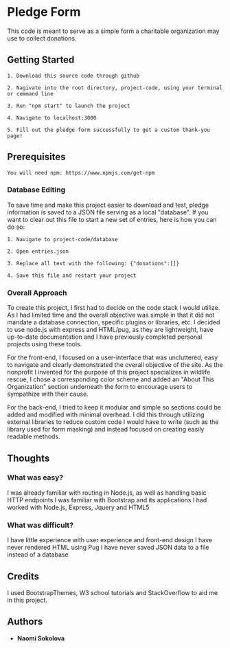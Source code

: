 # Pledge Form

This code is meant to serve as a simple form a charitable organization may use to collect donations.

## Getting Started

```
1. Download this source code through github
```
```
2. Nagivate into the root directory, project-code, using your terminal or command line 
```
```
3. Run "npm start" to launch the project
```
```
4. Navigate to localhost:3000
```
```
5. Fill out the pledge form successfully to get a custom thank-you page!
```

## Prerequisites

```
You will need npm: https://www.npmjs.com/get-npm
```

### Database Editing

To save time and make this project easier to download and test, pledge information is saved to a JSON file 
serving as a local "database". If you want to clear out this file to start a new set of entries, here is how
you can do so:

```
1. Navigate to project-code/database
```
```
2. Open entries.json
```
```
3. Replace all text with the following: {"donations":[]}
```
```
4. Save this file and restart your project
```


### Overall Approach

To create this project, I first had to decide on the code stack I would utilize. As I had limited time and the overall objective was simple in that it did not mandate a database connection, specific plugins or libraries, etc. I decided to use node.js with express and HTML/pug, as they are lightweight, have up-to-date documentation and I have previously completed personal projects using these tools.

For the front-end, I focused on a user-interface that was uncluttered, easy to navigate and clearly demonstrated the overall objective of the site. As the nonprofit I invented for the purpose of this project specializes in wildlife rescue, I chose a corresponding color scheme and added an "About This Organization" section underneath the form to encourage users to sympathize with their cause.

For the back-end, I tried to keep it modular and simple so sections could be added and modified with minimal overhead. I did this through utilizing external libraries to reduce custom code I would have to write (such as the library used for form masking) and instead focused on creating easily readable methods. 

## Thoughts

### What was easy?

I was already familiar with routing in Node.js, as well as handling basic HTTP endpoints
I was familiar with Bootstrap and its applications 
I had worked with Node.js, Express, Jquery and HTML5


### What was difficult?

I have little experience with user experience and front-end design
I have never rendered HTML using Pug
I have never saved JSON data to a file instead of a database


## Credits

I used BootstrapThemes, W3 school tutorials and StackOverflow to aid me in this project.


## Authors

* **Naomi Sokolova** 


